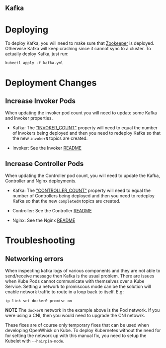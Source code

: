Kafka
-----

# Deploying

To deploy Kafka, you will need to make sure that [Zookeeper](../zookeeper/README.md)
is deployed. Otherwise Kafka will keep crashing since
it cannot sync to a cluster. To actually deploy Kafka,
just run:

```
kubectl apply -f kafka.yml
```

# Deployment Changes
## Increase Invoker Pods

When updating the invoker pod count you will need to update some Kafka
and Invoker properties.

* Kafka: The ["INVOKER_COUNT"](https://github.com/apache/incubator-openwhisk-deploy-kube/blob/master/kubernetes/kafka/kafka.yml#L73)
  property will need to equal the number of Invokers being deployed
  and then you need to redeploy Kafka so that the new `invokerN`
  topics are created.

* Invoker: See the Invoker [README](https://github.com/apache/incubator-openwhisk-deploy-kube/blob/master/kubernetes/invoker/README.md)

## Increase Controller Pods

When updating the Controller pod count, you will need to update the
Kafka, Controller and Nginx deployments.

* Kafka: The ["CONTROLLER_COUNT"](https://github.com/apache/incubator-openwhisk-deploy-kube/blob/master/kubernetes/kafka/kafka.yml#L63)
  property will need to equal the number of Controllers being deployed
  and then you need to redeploy Kafka so that the new `completedN`
  topics are created.

* Controller: See the Controller [README](https://github.com/apache/incubator-openwhisk-deploy-kube/blob/master/kubernetes/controller/README.md)

* Nginx: See the Nginx [README](https://github.com/apache/incubator-openwhisk-deploy-kube/blob/master/kubernetes/nginx/README.md#increase-controller-count)

# Troubleshooting
## Networking errors

When inspecting kafka logs of various components and they are not able to
send/receive message then Kafka is the usual problem.  There are issues
when Kube Pods cannot communicate with themselves over a Kube Service.
Setting a network to promiscous mode can be the solution will enable network
traffic to route in a loop back to itself. E.g:

```
ip link set docker0 promisc on
```

**NOTE** The `docker0` network in the example above is the Pod network.
If you were using a CNI, then you would need to upgrade the CNI netowrk.

These fixes are of course only temporary fixes that can be used
when developing OpenWhisk on Kube. To deploy Kubernetes without the
need for for setting the network up with this manual fix, you need
to setup the Kubelet with `--hairpin-mode`.
